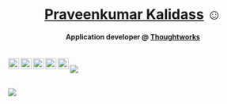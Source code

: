 <h1 align="center"><a href="https://github.com/praveenkumar-kalidass">Praveenkumar Kalidass</a> ☺️</h1>
<h4 align="center">Application developer @ <a href="https://www.thoughtworks.com/">Thoughtworks</a></h4>

<br/>

<a href="https://twitter.com/mrpravin94">
  <img align="left" alt="Praveenkumar's Twitter" width="22px" src="https://www.vectorlogo.zone/logos/twitter/twitter-tile.svg" />
</a>
<a href="https://www.linkedin.com/in/praveenkumar-kalidass/">
  <img align="left" alt="Praveenkumar's LinkedIN" width="22px" src="https://www.vectorlogo.zone/logos/linkedin/linkedin-tile.svg" />
</a>
<a href="https://facebook.com/Praveen261994">
  <img align="left" alt="Praveenkumar's Facebook" width="22px" src="https://www.vectorlogo.zone/logos/facebook/facebook-tile.svg" />
</a>
<a href="https://stackoverflow.com/users/7526877/praveenkumar-kalidass">
  <img align="left" alt="Praveenkumar's StackOverflow" width="22px" src="https://www.vectorlogo.zone/logos/stackoverflow/stackoverflow-tile.svg" />
</a>
<a href="https://www.npmjs.com/~praveenkumar-outlook">
  <img align="left" alt="Praveenkumar's NPM" width="22px" src="https://www.vectorlogo.zone/logos/npmjs/npmjs-tile.svg" />
</a>


![](https://komarev.com/ghpvc/?username=praveenkumar-kalidass&color=green)

<br/>

<img src="https://github-readme-stats.vercel.app/api?username=praveenkumar-kalidass&show_icons=true">

<br/>